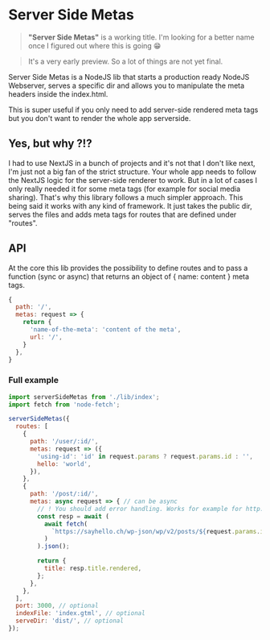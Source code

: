 # Server Side Metas

> **"Server Side Metas"** is a working title. I'm looking for a better name once I figured out where this is going 😁

> It's a very early preview. So a lot of things are not yet final.

Server Side Metas is a NodeJS lib that starts a production ready NodeJS Webserver, serves a specific dir and allows you to manipulate the meta headers inside the index.html.

This is super useful if you only need to add server-side rendered meta tags but you don't want to render the whole app serverside.

## Yes, but why ?!?
I had to use NextJS in a bunch of projects and it's not that I don't like next, I'm just not a big fan of the strict structure. Your whole app needs to follow the NextJS logic for the server-side renderer to work. But in a lot of cases I only really needed it for some meta tags (for example for social media sharing). That's why this library follows a much simpler approach. This being said it works with any kind of framework. It just takes the public dir, serves the files and adds meta tags for routes that are defined under "routes".
## API

At the core this lib provides the possibility to define routes and to pass a function (sync or async) that returns an object of { name: content } meta tags.
```js
{
  path: '/',
  metas: request => {
    return {
      'name-of-the-meta': 'content of the meta',
      url: '/',
    }
  },
}
```

### Full example

```js
import serverSideMetas from './lib/index';
import fetch from 'node-fetch';

serverSideMetas({
  routes: [
    {
      path: '/user/:id/',
      metas: request => ({
        'using-id': 'id' in request.params ? request.params.id : '',
        hello: 'world',
      }),
    },
    {
      path: '/post/:id/',
      metas: async request => { // can be async
        // ! You should add error handling. Works for example for http://localhost:8080/post/1500/
        const resp = await (
          await fetch(
            `https://sayhello.ch/wp-json/wp/v2/posts/${request.params.id}/`
          )
        ).json();

        return {
          title: resp.title.rendered,
        };
      },
    },
  ],
  port: 3000, // optional
  indexFile: 'index.gtml', // optional
  serveDir: 'dist/', // optional
});
```
    
